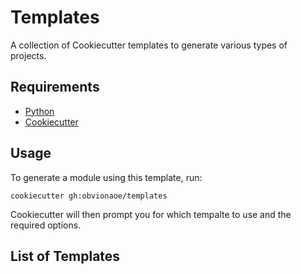 # Templates

A collection of Cookiecutter templates to generate various types of projects.

## Requirements

- [Python](https://github.com/python/cpython)
- [Cookiecutter](https://github.com/cookiecutter/cookiecutter)

## Usage

To generate a module using this template, run:

```shell
cookiecutter gh:obvionaoe/templates
```

Cookiecutter will then prompt you for which tempalte to use and the required options.

## List of Templates

<!-- BEGIN_READMU_LIST -->
<!-- Figure out a way to update this automatically with a pre commit hook and also update the cookiecutter.json -->
<!-- END_READMU_LIST -->
